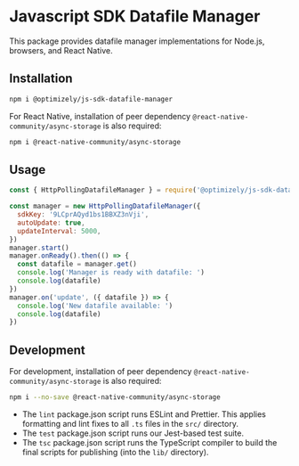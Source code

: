 # Javascript SDK Datafile Manager

This package provides datafile manager implementations for Node.js, browsers, and React Native.

## Installation

```sh
npm i @optimizely/js-sdk-datafile-manager
```

For React Native, installation of peer dependency `@react-native-community/async-storage` is also required:
```sh
npm i @react-native-community/async-storage
```

## Usage

```js
const { HttpPollingDatafileManager } = require('@optimizely/js-sdk-datafile-manager')

const manager = new HttpPollingDatafileManager({
  sdkKey: '9LCprAQyd1bs1BBXZ3nVji',
  autoUpdate: true,
  updateInterval: 5000,
})
manager.start()
manager.onReady().then(() => {
  const datafile = manager.get()
  console.log('Manager is ready with datafile: ')
  console.log(datafile)
})
manager.on('update', ({ datafile }) => {
  console.log('New datafile available: ')
  console.log(datafile)
})
```

## Development
For development, installation of peer dependency `@react-native-community/async-storage` is also required:
```sh
npm i --no-save @react-native-community/async-storage
```

- The `lint` package.json script runs ESLint and Prettier. This applies formatting and lint fixes to all `.ts` files in the `src/` directory.
- The `test` package.json script runs our Jest-based test suite.
- The `tsc` package.json script runs the TypeScript compiler to build the final scripts for publishing (into the `lib/` directory).
